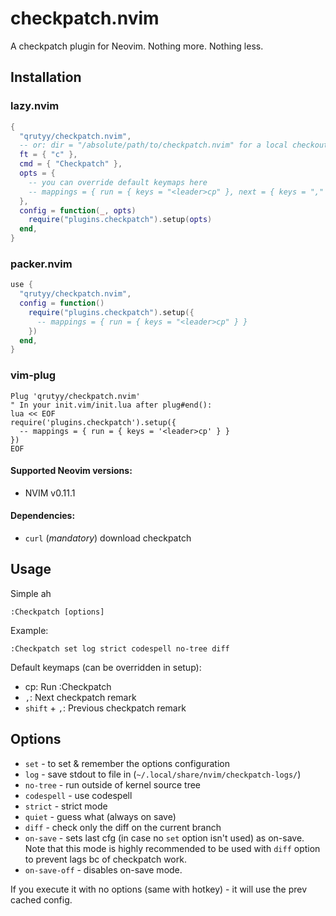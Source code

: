 # checkpatch.nvim 

A checkpatch plugin for Neovim. Nothing more. Nothing less.

## Installation

### lazy.nvim
```lua
{
  "qrutyy/checkpatch.nvim",
  -- or: dir = "/absolute/path/to/checkpatch.nvim" for a local checkout
  ft = { "c" },
  cmd = { "Checkpatch" },
  opts = {
    -- you can override default keymaps here
    -- mappings = { run = { keys = "<leader>cp" }, next = { keys = "," }, prev = { keys = "<" } }
  },
  config = function(_, opts)
    require("plugins.checkpatch").setup(opts)
  end,
}
```

### packer.nvim
```lua
use {
  "qrutyy/checkpatch.nvim",
  config = function()
    require("plugins.checkpatch").setup({
      -- mappings = { run = { keys = "<leader>cp" } }
    })
  end,
}
```

### vim-plug
```vim
Plug 'qrutyy/checkpatch.nvim'
" In your init.vim/init.lua after plug#end():
lua << EOF
require('plugins.checkpatch').setup({
  -- mappings = { run = { keys = '<leader>cp' } }
})
EOF
```

#### Supported Neovim versions:

- NVIM v0.11.1

#### Dependencies:

- `curl` (_mandatory_) download checkpatch

## Usage

Simple ah

```vim
:Checkpatch [options]
```

Example:
```vim
:Checkpatch set log strict codespell no-tree diff
```

Default keymaps (can be overridden in setup):

- <leader>cp: Run :Checkpatch
- `,`: Next checkpatch remark
- `shift` + `,`: Previous checkpatch remark

## Options
- `set` - to set & remember the options configuration
- `log` - save stdout to file in (`~/.local/share/nvim/checkpatch-logs/`)
- `no-tree` - run outside of kernel source tree
- `codespell` - use codespell
- `strict` - strict mode
- `quiet` - guess what (always on save)
- `diff` - check only the diff on the current branch
- `on-save` - sets last cfg (in case no `set` option isn't used) as on-save. Note that this mode is highly recommended to be used with `diff` option to prevent lags bc of checkpatch work.
- `on-save-off` - disables on-save mode.

If you execute it with no options (same with hotkey) - it will use the prev cached config.
